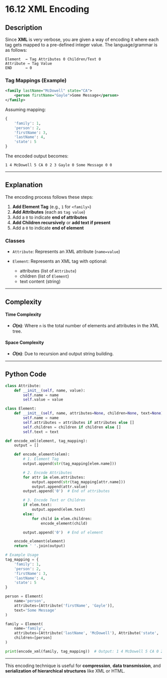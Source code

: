 # 16.12 XML Encoding

## Description

Since **XML** is very verbose, you are given a way of encoding it where each tag gets mapped to a pre-defined integer value.
The language/grammar is as follows:

```
Element  → Tag Attributes 0 Children/Text 0  
Attribute → Tag Value  
END      → 0  
```

### Tag Mappings (Example)

```xml
<family lastName="McDowell" state="CA">
    <person firstName="Gayle">Some Message</person>
</family>
```

Assuming mapping:

```python
{
    'family': 1,
    'person': 2,
    'firstName': 3,
    'lastName': 4,
    'state': 5
}
```

The encoded output becomes:

```
1 4 McDowell 5 CA 0 2 3 Gayle 0 Some Message 0 0
```

---

## Explanation

The encoding process follows these steps:

1. **Add Element Tag** (e.g., `1` for `<family>`)
2. **Add Attributes** (each as `tag value`)
3. Add a `0` to indicate **end of attributes**
4. **Add Children recursively** or **add text if present**
5. Add a `0` to indicate **end of element**

### Classes

* `Attribute`: Represents an XML attribute (`name=value`)
* `Element`: Represents an XML tag with optional:

  * attributes (list of `Attribute`)
  * children (list of `Element`)
  * text content (string)

---

## Complexity

#### Time Complexity

* **𝑂(n)**: Where `n` is the total number of elements and attributes in the XML tree.

#### Space Complexity

* **𝑂(n)**: Due to recursion and output string building.

---

## Python Code

```python
class Attribute:
    def __init__(self, name, value):
        self.name = name
        self.value = value

class Element:
    def __init__(self, name, attributes=None, children=None, text=None):
        self.name = name
        self.attributes = attributes if attributes else []
        self.children = children if children else []
        self.text = text

def encode_xml(element, tag_mapping):
    output = []

    def encode_element(elem):
        # 1. Element Tag
        output.append(str(tag_mapping[elem.name]))

        # 2. Encode Attributes
        for attr in elem.attributes:
            output.append(str(tag_mapping[attr.name]))
            output.append(attr.value)
        output.append('0')  # End of attributes

        # 3. Encode Text or Children
        if elem.text:
            output.append(elem.text)
        else:
            for child in elem.children:
                encode_element(child)

        output.append('0')  # End of element

    encode_element(element)
    return ' '.join(output)

# Example Usage
tag_mapping = {
    'family': 1,
    'person': 2,
    'firstName': 3,
    'lastName': 4,
    'state': 5
}

person = Element(
    name='person',
    attributes=[Attribute('firstName', 'Gayle')],
    text='Some Message'
)

family = Element(
    name='family',
    attributes=[Attribute('lastName', 'McDowell'), Attribute('state', 'CA')],
    children=[person]
)

print(encode_xml(family, tag_mapping))  # Output: 1 4 McDowell 5 CA 0 2 3 Gayle 0 Some Message 0 0
```

---

This encoding technique is useful for **compression**, **data transmission**, and **serialization of hierarchical structures** like XML or HTML.
